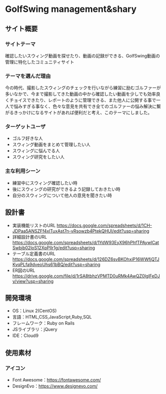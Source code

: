 # GolfSwing management&shary

## サイト概要
### サイトテーマ
確認したいスウィング動画を探せたり、動画の記録ができる、GolfSwing動画の管理に特化したコミュニティサイト

### テーマを選んだ理由
今の時代、撮影したスウィングのチェックを行いながら練習に励むゴルファーが多いなかで、今まで撮影してきた動画の中から確認したい動画を少しでも効率良くチョイスできたり、レポートのように管理できる、また他人に公開する事で一人で悩みすぎる事なく、色々な意見を共有でき全てのゴルファーの悩み解決に繋がるきっかけになるサイトがあれば便利だと考え、このテーマにしました。

### ターゲットユーザ
- ゴルフ好きな人
- スウィング動画をまとめて管理したい人
- スウィングに悩んでる人
- スウィング研究をしたい人

### 主な利用シーン
- 練習中にスウィング確認したい時
- 後にスウィングの研究ができるよう記録しておきたい時
- 自分のスウィングについて他人の意見を聞きたい時


## 設計書
- 実装機能リストのURL
https://docs.google.com/spreadsheets/d/1CH-JDPaa5ANSZFf4xlTuxAst7n-vRsowzb4PtekQHUI/edit?usp=sharing
- 詳細設計書のURL
https://docs.google.com/spreadsheets/d/1YdW93EyX96hPhfTPAywlCatSwbjb02loS12XpPIlr1g/edit?usp=sharing
- テーブル定義書のURL
https://docs.google.com/spreadsheets/d/126DZ6svBKOhxiP16WWfjQTJKvqPLfa9dveoUhs61bBQ/edit?usp=sharing
- ER図のURL
https://drive.google.com/file/d/1rSA8tbhzVPMTD0uRMk4AwQZ0lglFeDJy/view?usp=sharing


## 開発環境
- OS：Linux 2(CentOS)
- 言語：HTML,CSS,JavaScript,Ruby,SQL
- フレームワーク：Ruby on Rails
- JSライブラリ：jQuery
- IDE：Cloud9

## 使用素材
### アイコン
 - Font Awesome：https://fontawesome.com/
 - DesignEvo：https://www.designevo.com/